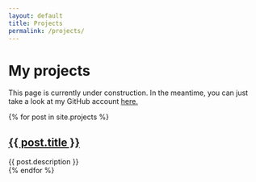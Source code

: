 ```yaml
---
layout: default
title: Projects
permalink: /projects/
---
```

<h1>My projects</h1>

<p>This page is currently under construction. In the meantime, you can just take a look at my GitHub account <a href="https://github.com/tangalbert919">here.</a></p>
<div class="row">
    {% for post in site.projects %}
    <div class="col-xs-12 col-md-6">
        <h2><a id="post" href="{{ post.url }}">{{ post.title }}</a></h2>
        {{ post.description }}
    </div>
    {% endfor %}
</div>
